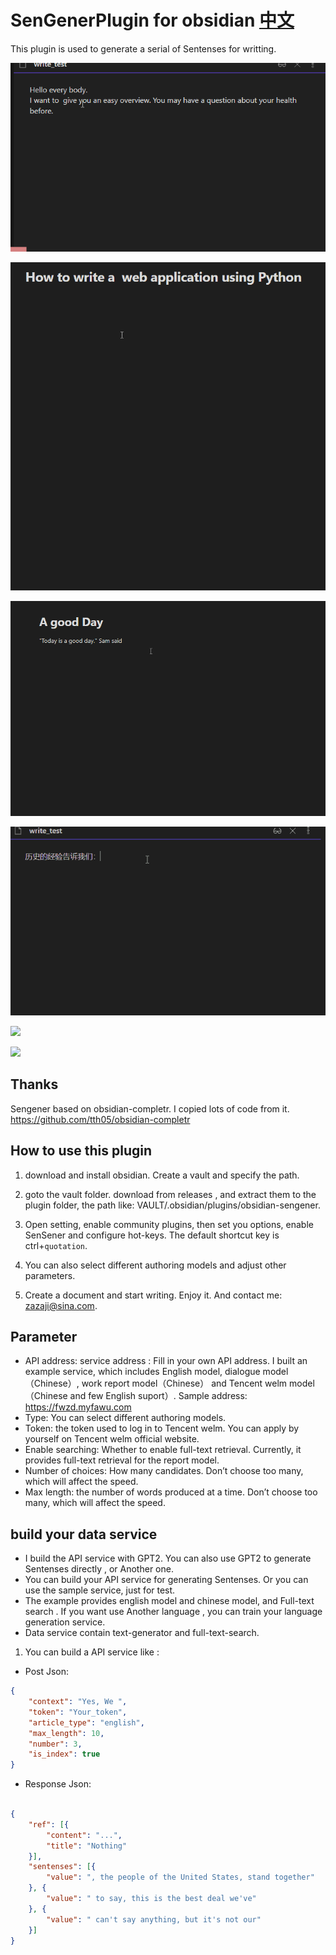 # SenGenerPlugin for obsidian    [中文](readme_CN.md)

This plugin is used to generate a serial of Sentenses for writting. 

![](./obsidian-sengener/demo.gif)

![](./obsidian-sengener/_new_demo_en.gif)

![](./obsidian-sengener/_english_demo.gif)

![](./obsidian-sengener/demo_cn.gif)

![](./obsidian-sengener/new_demo_cn.gif)

![](./obsidian-sengener/new_demo_en.gif)

## Thanks
Sengener based on obsidian-completr. I copied lots of code from it.
https://github.com/tth05/obsidian-completr

## How to use this plugin

1. download and install obsidian. Create a vault and specify the path. 

2. goto the vault folder. download from releases , and extract them to the plugin folder,
   the path like:   VAULT/.obsidian/plugins/obsidian-sengener.
   
3. Open setting, enable community plugins, then set you options, enable SenSener and configure hot-keys. The default shortcut key is ctrl+`quotation`.

4. You can also select different authoring models and adjust other parameters.

5. Create a document and start writing. Enjoy it. And contact me: zazaji@sina.com.

## Parameter
- API address: service address : Fill in your own API address. I built an example service, which includes English model, dialogue model（Chinese）, work report model（Chinese） and Tencent welm model（Chinese and few English suport）. Sample address: https://fwzd.myfawu.com 
- Type: You can select different authoring models.
- Token: the token used to log in to Tencent welm. You can apply by yourself on Tencent welm official website.
- Enable searching: Whether to enable full-text retrieval. Currently, it provides full-text retrieval for the report model.
- Number of choices: How many candidates. Don’t choose too many, which will affect the speed.
- Max length: the number of words produced at a time. Don’t choose too many, which will affect the speed.

## build your data service

- I build the API service with GPT2. You can also use GPT2 to generate Sentenses directly , or Another one.
- You can build your API service for generating Sentenses. Or you can use the sample service, just for test.
- The example provides english model and chinese model, and  Full-text search . If you want use Another language , you can train your language generation service.
- Data service contain text-generator and full-text-search.


1. You can build a API service like : 
- Post Json: 

```Json
{
	"context": "Yes, We ",
	"token": "Your_token",
	"article_type": "english",
	"max_length": 10,
	"number": 3,
	"is_index": true
}
```

- Response Json: 
```Json

{
	"ref": [{
		"content": "...",
		"title": "Nothing"
	}],
	"sentenses": [{
		"value": ", the people of the United States, stand together"
	}, {
		"value": " to say, this is the best deal we've"
	}, {
		"value": " can't say anything, but it's not our"
	}]
}
```

